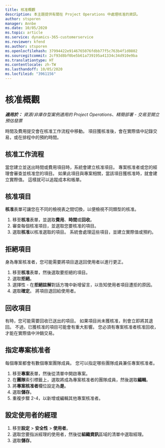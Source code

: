 ```yaml
---
title: 核准概觀
description: 本主題提供有關在 Project Operations 中處理核准的資訊。
author: stsporen
manager: Annbe
ms.date: 10/05/2020
ms.topic: article
ms.service: dynamics-365-customerservice
ms.reviewer: kfend
ms.author: stsporen
ms.openlocfilehash: 37994422e9146765076fdbb77f5c763b4f1d0802
ms.sourcegitcommit: 2cf93d8bf0be5b61a739195a41334c34d910e9ba
ms.translationtype: HT
ms.contentlocale: zh-TW
ms.lasthandoff: 10/05/2020
ms.locfileid: "3961156"
---
```

# <a name="approvals-overview"></a>核准概觀

_**適用於：** 資源/非庫存型案例適用的 Project Operations、精簡部署 - 交易至開立預估發票_

時間及費用提交會在核准工作流程中移動。 項目獲核准後，會在實際值中記錄交易，或在排程中的預約時間。

## <a name="approvals-workflow"></a>核准工作流程
當您建立並送出時間或費用項目時，系統會建立核准項目。 專案核准者或您的經理會審查並核准您的項目。 如果此項目與專案相關，當該項目獲核准時，就會建立實際值。 這樣就可以追蹤成本和帳單。 

## <a name="approve-an-entry"></a>核准項目
**核准**表單可讓您在不同的檢視表之間切換，以便檢視不同類型的核准。
  
1. 移至**核准**表單，並選取**費用**、**時間**或**回收**。
2. 審查每個核准項目，並選取您要核准的項目。
3. 選取**核准**以核准選取的項目。
系統會處理這些項目，並建立實際值或預約。

## <a name="reject-an-entry"></a>拒絕項目
身為專案核准者，您可能需要將項目退送回使用者以進行更正。
  
1. 移至**核准**表單，然後選取要拒絕的項目。 
2. 選取**拒絕**。
3. 選擇性 - 在**拒絕註解**對話方塊中新增留言，以告知使用者項目遭拒的原因。
4. 選取**確定**。 將項目退回給使用者。
  
## <a name="recall-entries"></a>回收項目
有時，您可能需要回收已送出的項目。 如果項目尚未獲核准，則會立即將其退回。 不過，已獲核准的項目可能會有重大影響。 您必須有專案核准者核准回收，才能在實際值中沖銷交易。

## <a name="specify-project-approvers"></a>指定專案核准者
每個專案都會有數個專案團隊成員。 您可以指定哪些團隊成員兼任專案核准者。

1. 移至**專案**表單，然後從清單中開啟專案。
2. 在**團隊**索引標籤上，選取將成為專案核准者的團隊成員，然後選取**編輯**。
3. 將**專案核准者**欄位設定為**是**。
4. 選取**儲存**。
5. 重複步驟 2-4，以新增或編輯其他專案核准者。

## <a name="configure-the-users-manager"></a>設定使用者的經理

1. 移至**設定** > **安全性** > **使用者**。
2. 選取您要指派經理的使用者，然後從**組織資訊**區域的清單中選取經理。 
3. 選取**儲存**。


